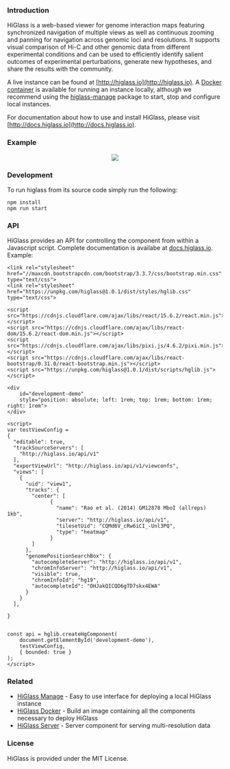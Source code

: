 ### Introduction

HiGlass is a web-based viewer for genome interaction maps
featuring synchronized navigation of multiple views as well as continuous zooming and panning
for navigation across genomic loci and resolutions. It supports visual comparison of
Hi-C and other genomic data from different experimental conditions and can be used to efficiently
identify salient outcomes of experimental perturbations, generate new hypotheses, and share
the results with the community.

A live instance can be found at [http://higlass.io](http://higlass.io). A [Docker container](https://github.com/hms-dbmi/higlass-docker) is available for running an instance locally, although we recommend using the [higlass-manage](https://github.com/pkerpedjiev/higlass-manage) package to start, stop and configure local instances.

For documentation about how to use and install HiGlass, please visit [http://docs.higlass.io](http://docs.higlass.io).

### Example

<p align="center">
  <img src="https://cloud.githubusercontent.com/assets/2143629/24535936/37ee60ee-15a5-11e7-89aa-434d93cda91d.gif" />
</p>

### Development

To run higlass from its source code simply run the following:

```
npm install
npm run start
```

### API

HiGlass provides an API for controlling the component from within a Javascript script. Complete documentation is availabe at [docs.higlass.io](http://docs.higlass.io/higlass_developer.html#public-api). Example:

```
<link rel="stylesheet" href="//maxcdn.bootstrapcdn.com/bootstrap/3.3.7/css/bootstrap.min.css" type="text/css">
<link rel="stylesheet" href="https://unpkg.com/higlass@1.0.1/dist/styles/hglib.css" type="text/css">

<script src="https://cdnjs.cloudflare.com/ajax/libs/react/15.6.2/react.min.js"></script>
<script src="https://cdnjs.cloudflare.com/ajax/libs/react-dom/15.6.2/react-dom.min.js"></script>
<script src="https://cdnjs.cloudflare.com/ajax/libs/pixi.js/4.6.2/pixi.min.js"></script>
<script src="https://cdnjs.cloudflare.com/ajax/libs/react-bootstrap/0.31.0/react-bootstrap.min.js"></script>
<script src="https://unpkg.com/higlass@1.0.1/dist/scripts/hglib.js"></script>

<div
    id="development-demo"
    style="position: absolute; left: 1rem; top: 1rem; bottom: 1rem; right: 1rem">
</div>

<script>
var testViewConfig =
{
  "editable": true,
  "trackSourceServers": [
    "http://higlass.io/api/v1"
  ],
  "exportViewUrl": "http://higlass.io/api/v1/viewconfs",
  "views": [
    {
      "uid": "view1",
      "tracks": {
        "center": [
              {
                "name": "Rao et al. (2014) GM12878 MboI (allreps) 1kb",
                "server": "http://higlass.io/api/v1",
                "tilesetUid": "CQMd6V_cRw6iCI_-Unl3PQ",
                "type": "heatmap"
              }
        ]
      },
      "genomePositionSearchBox": {
        "autocompleteServer": "http://higlass.io/api/v1",
        "chromInfoServer": "http://higlass.io/api/v1",
        "visible": true,
        "chromInfoId": "hg19",
        "autocompleteId": "OHJakQICQD6gTD7skx4EWA"
      }
    }
  ],

}


const api = hglib.createHgComponent(
    document.getElementById('development-demo'),
    testViewConfig,
    { bounded: true }
);
</script>
```
### Related

* [HiGlass Manage](https://github.com/hms-dbmi/higlass-manage) - Easy to use interface for deploying a local HiGlass instance
* [HiGlass Docker](https://github.com/hms-dbmi/higlass-docker) - Build an image containing all the components necessary to deploy HiGlass
* [HiGlass Server](https://github.com/hms-dbmi/higlass-server) - Server component for serving multi-resolution data

### License

HiGlass is provided under the MIT License.

